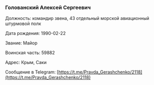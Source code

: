 ### Голованский Алексей Сергеевич

Должность: командир звена, 43 отдельный морской авиационный штурмовой полк

Дата рождения: 1990-02-22

Звание: Майор

Воинская часть: 59882

Адрес: Крым, Саки

Сообщение в Telegram: [https://t.me/Pravda_Gerashchenko/2118](https://t.me/Pravda_Gerashchenko/2118)
